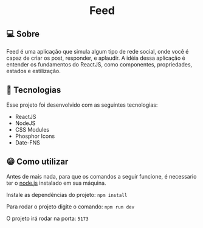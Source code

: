 <h1 align="center">
    Feed
</h1>

## 💻 Sobre

Feed é uma aplicação que simula algum tipo de rede social, onde você é capaz de criar os post, responder, e aplaudir. A idéia dessa aplicação é entender os fundamentos do ReactJS, como componentes, propriedades, estados e estilização.

## 🚀 Tecnologias

Esse projeto foi desenvolvido com as seguintes tecnologias:

- ReactJS
- NodeJS
- CSS Modules
- Phosphor Icons
- Date-FNS

## 😁 Como utilizar

Antes de mais nada, para que os comandos a seguir funcione, é necessario ter o <a href='https://nodejs.org/en/' target='_blank'>node.js</a> instalado em sua máquina.

Instale as dependências do projeto: `npm install`

Para rodar o projeto digite o comando: `npm run dev`

O projeto irá rodar na porta: `5173`